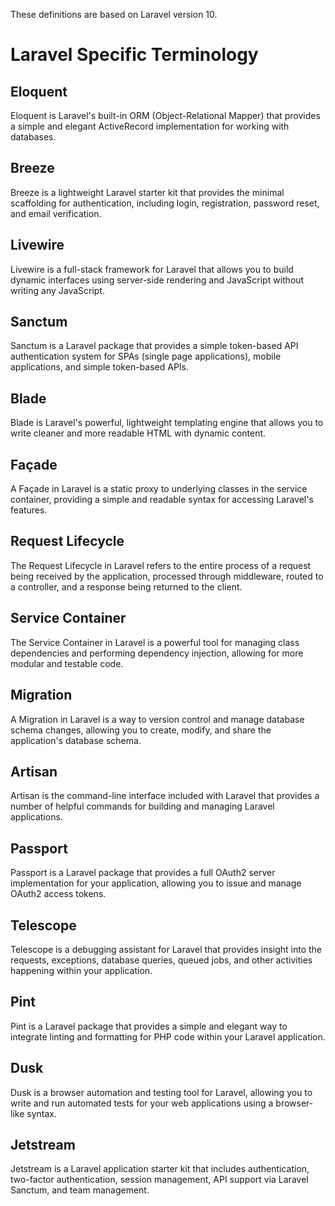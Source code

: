 These definitions are based on Laravel version 10.

# Laravel Specific Terminology


## Eloquent

Eloquent is Laravel's built-in ORM (Object-Relational Mapper) that provides a simple and elegant ActiveRecord implementation for working with databases.

## Breeze

Breeze is a lightweight Laravel starter kit that provides the minimal scaffolding for authentication, including login, registration, password reset, and email verification.

## Livewire

Livewire is a full-stack framework for Laravel that allows you to build dynamic interfaces using server-side rendering and JavaScript without writing any JavaScript.

## Sanctum

Sanctum is a Laravel package that provides a simple token-based API authentication system for SPAs (single page applications), mobile applications, and simple token-based APIs.

## Blade

Blade is Laravel's powerful, lightweight templating engine that allows you to write cleaner and more readable HTML with dynamic content.

## Façade

A Façade in Laravel is a static proxy to underlying classes in the service container, providing a simple and readable syntax for accessing Laravel's features.

## Request Lifecycle

The Request Lifecycle in Laravel refers to the entire process of a request being received by the application, processed through middleware, routed to a controller, and a response being returned to the client.

## Service Container

The Service Container in Laravel is a powerful tool for managing class dependencies and performing dependency injection, allowing for more modular and testable code.

## Migration

A Migration in Laravel is a way to version control and manage database schema changes, allowing you to create, modify, and share the application's database schema.

## Artisan

Artisan is the command-line interface included with Laravel that provides a number of helpful commands for building and managing Laravel applications.

## Passport

Passport is a Laravel package that provides a full OAuth2 server implementation for your application, allowing you to issue and manage OAuth2 access tokens.

## Telescope

Telescope is a debugging assistant for Laravel that provides insight into the requests, exceptions, database queries, queued jobs, and other activities happening within your application.

## Pint

Pint is a Laravel package that provides a simple and elegant way to integrate linting and formatting for PHP code within your Laravel application.

## Dusk

Dusk is a browser automation and testing tool for Laravel, allowing you to write and run automated tests for your web applications using a browser-like syntax.

## Jetstream

Jetstream is a Laravel application starter kit that includes authentication, two-factor authentication, session management, API support via Laravel Sanctum, and team management.

